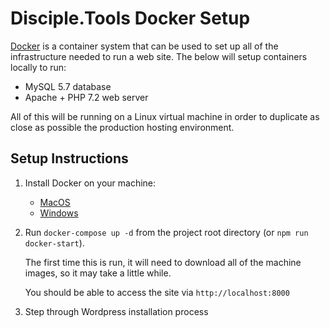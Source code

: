 # Disciple.Tools Docker Setup

[Docker](https://www.docker.com/) is a container system that can be used to set up all of the infrastructure needed to run a web site. The below will setup containers locally to run:

* MySQL 5.7 database
* Apache + PHP 7.2 web server

All of this will be running on a Linux virtual machine in order to duplicate as close as possible the production hosting environment.

## Setup Instructions

1. Install Docker on your machine:
   * [MacOS](https://docs.docker.com/docker-for-mac/)
   * [Windows](https://www.docker.com/products/docker#/windows)

1. Run `docker-compose up -d` from the project root directory (or `npm run docker-start`).

   The first time this is run, it will need to download all of the machine images, so it may take a little while.
   
   You should be able to access the site via `http://localhost:8000`

1. Step through Wordpress installation process